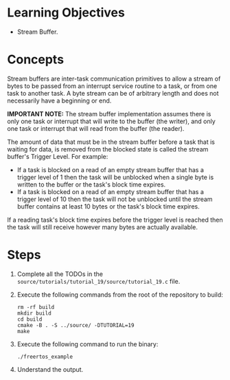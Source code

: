 # Learning Objectives
* Stream Buffer.

# Concepts
Stream buffers are inter-task communication primitives to allow a stream of
bytes to be passed from an interrupt service routine to a task, or from one task
to another task. A byte stream can be of arbitrary length and does not
necessarily have a beginning or end.

**IMPORTANT NOTE:** The stream buffer implementation assumes there is only one
task or interrupt that will write to the buffer (the writer), and only one task
or interrupt that will read from the buffer (the reader).

The amount of data that must be in the stream buffer before a task that is
waiting for data, is removed from the blocked state is called the stream
buffer's Trigger Level. For example:
* If a task is blocked on a read of an empty stream buffer that has a trigger
  level of 1 then the task will be unblocked when a single byte is written to
  the buffer or the task's block time expires.
* If a task is blocked on a read of an empty stream buffer that has a trigger
  level of 10 then the task will not be unblocked until the stream buffer
  contains at least 10 bytes or the task's block time expires.

If a reading task's block time expires before the trigger level is reached then
the task will still receive however many bytes are actually available.

# Steps
1. Complete all the TODOs in the `source/tutorials/tutorial_19/source/tutorial_19.c`
   file.

1. Execute the following commands from the root of the repository to build:
   ```shell
   rm -rf build
   mkdir build
   cd build
   cmake -B . -S ../source/ -DTUTORIAL=19
   make
   ```

1. Execute the following command to run the binary:
   ```shell
   ./freertos_example
   ```

1. Understand the output.
